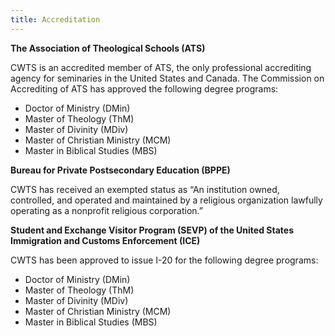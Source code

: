 ```yaml
---
title: Accreditation
---
```


**The Association of Theological Schools (ATS)**

CWTS is an accredited member of ATS, the only professional accrediting agency for seminaries in the United States and Canada. The Commission on Accrediting of ATS has approved the following degree programs:

- Doctor of Ministry (DMin)
- Master of Theology (ThM)
- Master of Divinity (MDiv)
- Master of Christian Ministry (MCM)
- Master in Biblical Studies (MBS)

**Bureau for Private Postsecondary Education (BPPE)**

CWTS has received an exempted status as “An institution owned, controlled, and operated and maintained by a religious organization lawfully operating as a nonprofit religious corporation.”

**Student and Exchange Visitor Program (SEVP) of the United States Immigration and Customs Enforcement (ICE)**

CWTS has been approved to issue I-20 for the following degree programs:

- Doctor of Ministry (DMin)
- Master of Theology (ThM)
- Master of Divinity (MDiv)
- Master of Christian Ministry (MCM)
- Master in Biblical Studies (MBS)
